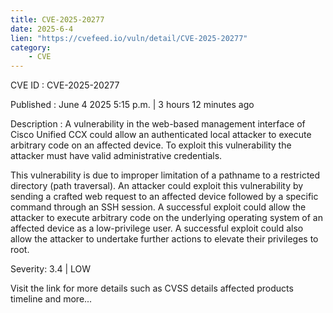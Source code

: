 ```yaml
---
title: CVE-2025-20277
date: 2025-6-4
lien: "https://cvefeed.io/vuln/detail/CVE-2025-20277"
category:
    - CVE
---
```


CVE ID : CVE-2025-20277

Published :  June 4
2025
5:15 p.m. | 3 hours
12 minutes ago

Description : A vulnerability in the web-based management interface of Cisco Unified CCX could allow an authenticated
local attacker to execute arbitrary code on an affected device. To exploit this vulnerability
the attacker must have valid administrative credentials.

This vulnerability is due to improper limitation of a pathname to a restricted directory (path traversal). An attacker could exploit this vulnerability by sending a crafted web request to an affected device
followed by a specific command through an SSH session. A successful exploit could allow the attacker to execute arbitrary code on the underlying operating system of an affected device as a low-privilege user. A successful exploit could also allow the attacker to undertake further actions to elevate their privileges to root.

Severity: 3.4 | LOW

Visit the link for more details
such as CVSS details
affected products
timeline
and more...
